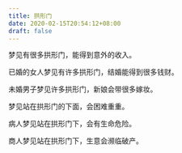 ```yaml
---
title: 拱形门
date: 2020-02-15T20:54:12+08:00
draft: false
---
```


梦见有很多拱形门，能得到意外的收入。


已婚的女人梦见有许多拱形门，结婚能得到很多钱财。


未婚男子梦见许多拱形门，新娘会带很多嫁妆。


梦见站在拱形门的下面，会困难重重。


病人梦见站在拱形门下，会有生命危险。


商人梦见站在拱形门下，生意会濒临破产。
